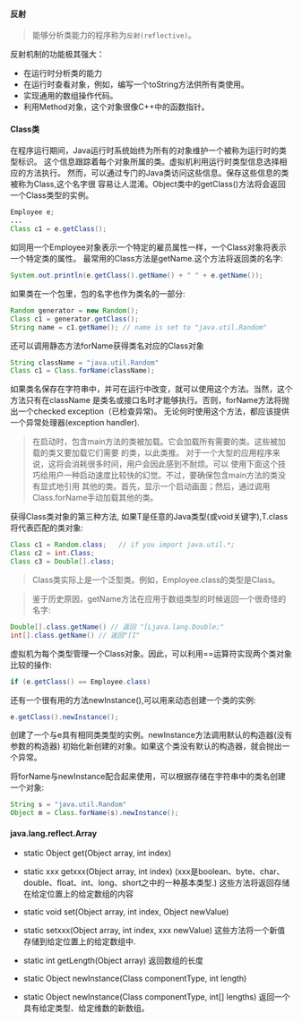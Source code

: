 #### 反射
> 能够分析类能力的程序称为`反射(reflective)`。

反射机制的功能极其强大：
* 在运行时分析类的能力
* 在运行时查看对象，例如，编写一个toString方法供所有类使用。
* 实现通用的数组操作代码。
* 利用Method对象，这个对象很像C++中的函数指针。

#### Class类
在程序运行期间，Java运行时系统始终为所有的对象维护一个被称为运行时的类型标识。
这个信息跟踪着每个对象所属的类。虚拟机利用运行时类型信息选择相应的方法执行。
然而，可以通过专门的Java类访问这些信息。保存这些信息的类被称为Class,这个名字很
容易让人混淆。Object类中的getClass()方法将会返回一个Class类型的实例。
```java
Employee e;
...
Class c1 = e.getClass();
```
如同用一个Employee对象表示一个特定的雇员属性一样，一个Class对象将表示一个特定类的属性。
最常用的Class方法是getName.这个方法将返回类的名字:
```java
System.out.println(e.getClass().getName() + " " + e.getName());
```
如果类在一个包里，包的名字也作为类名的一部分:
```java
Random generator = new Random();
Class c1 = generator.getClass();
String name = c1.getName(); // name is set to "java.util.Random"
```

还可以调用静态方法forName获得类名对应的Class对象
```java
String className = "java.util.Random"
Class c1 = Class.forName(className);
```
如果类名保存在字符串中，并可在运行中改变，就可以使用这个方法。当然，这个方法只有在className
是类名或接口名时才能够执行。否则，forName方法将抛出一个checked exception（已检查异常)。
无论何时使用这个方法，都应该提供一个异常处理器(exception handler).

> 在启动时，包含main方法的类被加载。它会加载所有需要的类。这些被加载的类又要加载它们需要
的类，以此类推。
对于一个大型的应用程序来说，这将会消耗很多时间，用户会因此感到不耐烦。可以
使用下面这个技巧给用户一种启动速度比较快的幻觉。不过，要确保包含main方法的类没有显式地引用
其他的类。首先，显示一个启动画面；然后，通过调用Class.forName手动加载其他的类。

获得Class类对象的第三种方法, 如果T是任意的Java类型(或void关键字),T.class将代表匹配的类对象:
```java
Class c1 = Random.class;   // if you import java.util.*;
Class c2 = int.Class;
Class c3 = Double[].class;
```

> Class类实际上是一个泛型类。例如，Employee.class的类型是Class<Employee>。

> 鉴于历史原因，getName方法在应用于数组类型的时候返回一个很奇怪的名字:
```java
Double[].class.getName() // 返回 "[Ljava.lang.Double;"
int[].class.getName() // 返回"[I"
```

虚拟机为每个类型管理一个Class对象。因此，可以利用==运算符实现两个类对象比较的操作:
```java
if (e.getClass() == Employee.class)
```

还有一个很有用的方法newInstance(),可以用来动态创建一个类的实例:
```java
e.getClass().newInstance();
```
创建了一个与e具有相同类类型的实例。newInstance方法调用默认的构造器(没有参数的构造器)
初始化新创建的对象。如果这个类没有默认的构造器，就会抛出一个异常。

将forName与newInstance配合起来使用，可以根据存储在字符串中的类名创建一个对象:
```java
String s = "java.util.Random"
Object m = Class.forName(s).newInstance();
```


#### java.lang.reflect.Array
* static Object get(Object array, int index)
* static xxx getxxx(Object array, int index)
	(xxx是boolean、byte、char、double、float、int、long、short之中的一种基本类型.)
	这些方法将返回存储在给定位置上的给定数组的内容

* static void set(Object array, int index, Object newValue)
* static setxxx(Object array, int index, xxx newValue)
	这些方法将一个新值存储到给定位置上的给定数组中.

* static int getLength(Object array)
	返回数组的长度

* static Object newInstance(Class componentType, int length)
* static Object newInstance(Class componentType, int[] lengths)
	返回一个具有给定类型、给定维数的新数组。

